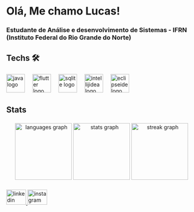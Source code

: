 <h1 align="left">Olá, Me chamo Lucas!</h1>

###

<h3 align="left">Estudante de Análise e desenvolvimento de Sistemas - IFRN (Instituto Federal do Rio Grande do Norte)</h3>

###

<h2 align="left">Techs 🛠</h2>

###

<div align="left">
  <img src="https://skillicons.dev/icons?i=java" height="49" alt="java logo"  />
  <img width="12" />
  <img src="https://skillicons.dev/icons?i=flutter" height="49" alt="flutter logo"  />
  <img width="12" />
  <img src="https://skillicons.dev/icons?i=sqlite" height="49" alt="sqlite logo"  />
  <img width="12" />
  <img src="https://skillicons.dev/icons?i=idea" height="49" alt="intellijidea logo"  />
  <img width="12" />
  <img src="https://skillicons.dev/icons?i=eclipse" height="49" alt="eclipseide logo"  />
</div>

###

<h2 align="left">Stats</h2>

###

<div align="center">
  <img src="https://github-readme-stats.vercel.app/api/top-langs?username=Lucaasshq&locale=en&hide_title=false&layout=compact&card_width=320&langs_count=5&theme=dracula&hide_border=false&order=2" height="150" alt="languages graph"  />
  <img src="https://github-readme-stats.vercel.app/api?username=Lucaasshq&hide_title=false&hide_rank=false&show_icons=true&include_all_commits=true&count_private=true&disable_animations=false&theme=dracula&locale=en&hide_border=false&order=1" height="150" alt="stats graph"  />
  <img src="https://streak-stats.demolab.com?user=Lucaasshq&locale=en&mode=daily&theme=dracula&hide_border=false&border_radius=5&order=3" height="150" alt="streak graph"  />
</div>

###


<div align="left">
  <a href="https://www.linkedin.com/in/lucas-henrique-057176211/" target="_blank">
    <img src="https://raw.githubusercontent.com/maurodesouza/profile-readme-generator/master/src/assets/icons/social/linkedin/default.svg" width="52" height="40" alt="linkedin logo"  />
  </a>
  <a href="https://www.instagram.com/lucaasshq/" target="_blank">
    <img src="https://raw.githubusercontent.com/maurodesouza/profile-readme-generator/master/src/assets/icons/social/instagram/default.svg" width="52" height="40" alt="instagram logo"  />
  </a>
</div>

###
